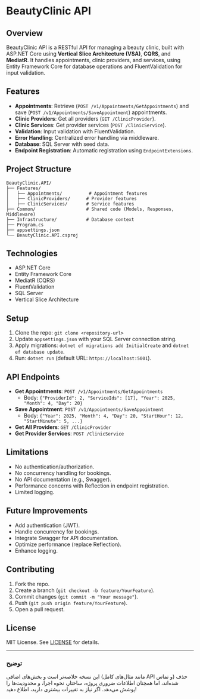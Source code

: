 # BeautyClinic API

## Overview
BeautyClinic API is a RESTful API for managing a beauty clinic, built with ASP.NET Core using **Vertical Slice Architecture (VSA)**, **CQRS**, and **MediatR**. It handles appointments, clinic providers, and services, using Entity Framework Core for database operations and FluentValidation for input validation.

## Features
- **Appointments**: Retrieve (`POST /v1/Appointments/GetAppointments`) and save (`POST /v1/Appointments/SaveAppointment`) appointments.
- **Clinic Providers**: Get all providers (`GET /ClinicProvider`).
- **Clinic Services**: Get provider services (`POST /ClinicService`).
- **Validation**: Input validation with FluentValidation.
- **Error Handling**: Centralized error handling via middleware.
- **Database**: SQL Server with seed data.
- **Endpoint Registration**: Automatic registration using `EndpointExtensions`.

## Project Structure
```
BeautyClinic.API/
├── Features/
│   ├── Appointments/          # Appointment features
│   ├── ClinicProviders/      # Provider features
│   ├── ClinicServices/       # Service features
├── Common/                   # Shared code (Models, Responses, Middleware)
├── Infrastructure/           # Database context
├── Program.cs
├── appsettings.json
└── BeautyClinic.API.csproj
```

## Technologies
- ASP.NET Core
- Entity Framework Core
- MediatR (CQRS)
- FluentValidation
- SQL Server
- Vertical Slice Architecture

## Setup
1. Clone the repo: `git clone <repository-url>`
2. Update `appsettings.json` with your SQL Server connection string.
3. Apply migrations: `dotnet ef migrations add InitialCreate` and `dotnet ef database update`.
4. Run: `dotnet run` (default URL: `https://localhost:5001`).

## API Endpoints
- **Get Appointments**: `POST /v1/Appointments/GetAppointments`
  - Body: `{"ProviderId": 2, "ServiceIds": [17], "Year": 2025, "Month": 4, "Day": 20}`
- **Save Appointment**: `POST /v1/Appointments/SaveAppointment`
  - Body: `{"Year": 2025, "Month": 4, "Day": 20, "StartHour": 12, "StartMinute": 5, ...}`
- **Get All Providers**: `GET /ClinicProvider`
- **Get Provider Services**: `POST /ClinicService`

## Limitations
- No authentication/authorization.
- No concurrency handling for bookings.
- No API documentation (e.g., Swagger).
- Performance concerns with Reflection in endpoint registration.
- Limited logging.

## Future Improvements
- Add authentication (JWT).
- Handle concurrency for bookings.
- Integrate Swagger for API documentation.
- Optimize performance (replace Reflection).
- Enhance logging.

## Contributing
1. Fork the repo.
2. Create a branch (`git checkout -b feature/YourFeature`).
3. Commit changes (`git commit -m "Your message"`).
4. Push (`git push origin feature/YourFeature`).
5. Open a pull request.

## License
MIT License. See [LICENSE](LICENSE) for details.

---

### توضیح
این نسخه خلاصه‌تر است و بخش‌های اضافی (مانند مثال‌های کامل API و تماس) حذف شده‌اند، اما همچنان اطلاعات ضروری پروژه، ساختار، نحوه اجرا، و محدودیت‌ها را پوشش می‌دهد. اگر نیاز به تغییرات بیشتری دارید، اطلاع دهید!
